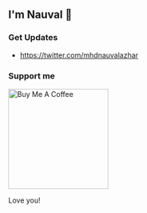 ## I'm Nauval 👋

### Get Updates
- https://twitter.com/mhdnauvalazhar

### Support me 
<a href="https://www.buymeacoffee.com/mhd" target="_blank"><img src="https://cdn.buymeacoffee.com/buttons/default-blue.png" alt="Buy Me A Coffee" width="200"></a>

Love you!
